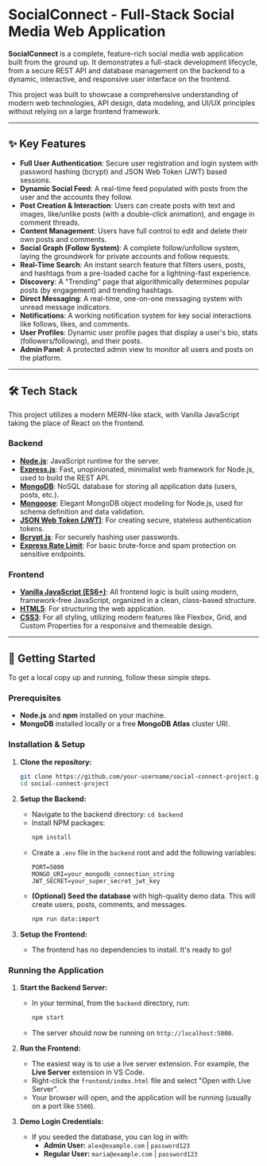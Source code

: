# SocialConnect - Full-Stack Social Media Web Application

  <!-- Optional: Create a GIF of your app and upload to a service like imgur to showcase it -->

**SocialConnect** is a complete, feature-rich social media web application built from the ground up. It demonstrates a full-stack development lifecycle, from a secure REST API and database management on the backend to a dynamic, interactive, and responsive user interface on the frontend.

This project was built to showcase a comprehensive understanding of modern web technologies, API design, data modeling, and UI/UX principles without relying on a large frontend framework.

---

## ✨ Key Features

*   **Full User Authentication**: Secure user registration and login system with password hashing (bcrypt) and JSON Web Token (JWT) based sessions.
*   **Dynamic Social Feed**: A real-time feed populated with posts from the user and the accounts they follow.
*   **Post Creation & Interaction**: Users can create posts with text and images, like/unlike posts (with a double-click animation), and engage in comment threads.
*   **Content Management**: Users have full control to edit and delete their own posts and comments.
*   **Social Graph (Follow System)**: A complete follow/unfollow system, laying the groundwork for private accounts and follow requests.
*   **Real-Time Search**: An instant search feature that filters users, posts, and hashtags from a pre-loaded cache for a lightning-fast experience.
*   **Discovery**: A "Trending" page that algorithmically determines popular posts (by engagement) and trending hashtags.
*   **Direct Messaging**: A real-time, one-on-one messaging system with unread message indicators.
*   **Notifications**: A working notification system for key social interactions like follows, likes, and comments.
*   **User Profiles**: Dynamic user profile pages that display a user's bio, stats (followers/following), and their posts.
*   **Admin Panel**: A protected admin view to monitor all users and posts on the platform.

---

## 🛠️ Tech Stack

This project utilizes a modern MERN-like stack, with Vanilla JavaScript taking the place of React on the frontend.

### **Backend**
*   **[Node.js](https://nodejs.org/)**: JavaScript runtime for the server.
*   **[Express.js](https://expressjs.com/)**: Fast, unopinionated, minimalist web framework for Node.js, used to build the REST API.
*   **[MongoDB](https://www.mongodb.com/)**: NoSQL database for storing all application data (users, posts, etc.).
*   **[Mongoose](https://mongoosejs.com/)**: Elegant MongoDB object modeling for Node.js, used for schema definition and data validation.
*   **[JSON Web Token (JWT)](https://jwt.io/)**: For creating secure, stateless authentication tokens.
*   **[Bcrypt.js](https://github.com/dcodeIO/bcrypt.js)**: For securely hashing user passwords.
*   **[Express Rate Limit](https://github.com/express-rate-limit/express-rate-limit)**: For basic brute-force and spam protection on sensitive endpoints.

### **Frontend**
*   **[Vanilla JavaScript (ES6+)](https://developer.mozilla.org/en-US/docs/Web/JavaScript)**: All frontend logic is built using modern, framework-free JavaScript, organized in a clean, class-based structure.
*   **[HTML5](https://developer.mozilla.org/en-US/docs/Web/Guide/HTML/HTML5)**: For structuring the web application.
*   **[CSS3](https://developer.mozilla.org/en-US/docs/Web/CSS)**: For all styling, utilizing modern features like Flexbox, Grid, and Custom Properties for a responsive and themeable design.

---

## 🚀 Getting Started

To get a local copy up and running, follow these simple steps.

### **Prerequisites**

*   **Node.js** and **npm** installed on your machine.
*   **MongoDB** installed locally or a free **MongoDB Atlas** cluster URI.

### **Installation & Setup**

1.  **Clone the repository:**
    ```sh
    git clone https://github.com/your-username/social-connect-project.git
    cd social-connect-project
    ```

2.  **Setup the Backend:**
    *   Navigate to the backend directory: `cd backend`
    *   Install NPM packages:
        ```sh
        npm install
        ```
    *   Create a `.env` file in the `backend` root and add the following variables:
        ```env
        PORT=5000
        MONGO_URI=your_mongodb_connection_string
        JWT_SECRET=your_super_secret_jwt_key
        ```
    *   **(Optional) Seed the database** with high-quality demo data. This will create users, posts, comments, and messages.
        ```sh
        npm run data:import
        ```

3.  **Setup the Frontend:**
    *   The frontend has no dependencies to install. It's ready to go!

### **Running the Application**

1.  **Start the Backend Server:**
    *   In your terminal, from the `backend` directory, run:
        ```sh
        npm start
        ```
    *   The server should now be running on `http://localhost:5000`.

2.  **Run the Frontend:**
    *   The easiest way is to use a live server extension. For example, the **Live Server** extension in VS Code.
    *   Right-click the `frontend/index.html` file and select "Open with Live Server".
    *   Your browser will open, and the application will be running (usually on a port like `5500`).

3.  **Demo Login Credentials:**
    *   If you seeded the database, you can log in with:
        *   **Admin User:** `alex@example.com` | `password123`
        *   **Regular User:** `maria@example.com` | `password123`

